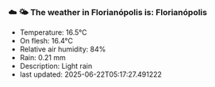 ### ☁️ 🌤️  The weather in Florianópolis is: Florianópolis

- Temperature: 16.5°C
- On flesh: 16.4°C
- Relative air humidity: 84%
- Rain: 0.21 mm
- Description: Light rain
- last updated: 2025-06-22T05:17:27.491222
